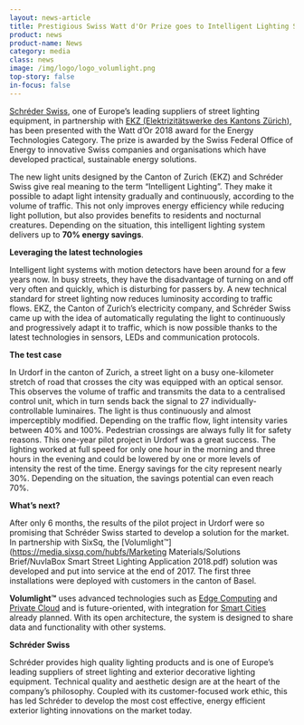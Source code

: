 ```yaml
---
layout: news-article
title: Prestigious Swiss Watt d'Or Prize goes to Intelligent Lighting System
product: news
product-name: News
category: media
class: news
image: /img/logo/logo_volumlight.png
top-story: false
in-focus: false
---
```


[Schréder Swiss](http://www.schreder.com/), one of Europe’s leading suppliers of street lighting equipment, in partnership with [EKZ (Elektrizitätswerke des Kantons Zürich)](https://www.ekz.ch/de/ueber-ekz/newsroom/medienmitteilungen-2018/watt-dor-verkehrsbeobachtendes-licht.html), has been presented with the Watt d’Or 2018 award for the Energy Technologies Category. The prize is awarded by the Swiss Federal Office of Energy to innovative Swiss companies and organisations which have developed practical, sustainable energy solutions.

The new light units designed by the Canton of Zurich (EKZ) and Schréder Swiss give real meaning to the term “Intelligent Lighting”. They make it possible to adapt light intensity gradually and continuously, according to the volume of traffic. This not only improves energy efficiency while reducing light pollution, but also provides benefits to residents and nocturnal creatures. Depending on the situation, this intelligent lighting system delivers up to **70% energy savings**.

**Leveraging the latest technologies**

Intelligent light systems with motion detectors have been around for a few years now. In busy streets, they have the disadvantage of turning on and off very often and quickly, which is disturbing for passers by. A new technical standard for street lighting now reduces luminosity according to traffic flows. EKZ, the Canton of Zurich’s electricity company, and Schréder Swiss came up with the idea of ​​automatically regulating the light to continuously and progressively adapt it to traffic, which is now possible thanks to the latest technologies in sensors, LEDs and communication protocols.

**The test case**

In Urdorf in the canton of Zurich, a street light on a busy one-kilometer stretch of road that crosses the city was equipped with an optical sensor. This observes the volume of traffic and transmits the data to a centralised control unit, which in turn sends back the signal to 27 individually-controllable luminaires. The light is thus continuously and almost imperceptibly modified. Depending on the traffic flow, light intensity varies between 40% and 100%. Pedestrian crossings are always fully lit for safety reasons. This one-year pilot project in Urdorf was a great success. The lighting worked at full speed for only one hour in the morning and three hours in the evening and could be lowered by one or more levels of intensity the rest of the time. Energy savings for the city represent nearly 30%. Depending on the situation, the savings potential can even reach 70%.

**What’s next?**

After only 6 months, the results of the pilot project in Urdorf were so promising that Schréder Swiss started to develop a solution for the market. In partnership with SixSq, the [Volumlight™](https://media.sixsq.com/hubfs/Marketing Materials/Solutions Brief/NuvlaBox Smart Street Lighting Application 2018.pdf) solution was developed and put into service at the end of 2017. The first three installations were deployed with customers in the canton of Basel.

**Volumlight™** uses advanced technologies such as [Edge Computing](https://media.sixsq.com/blog/what-is-edge-computing) and [Private Cloud](https://media.sixsq.com/blog/tackling-cloud-jargon) and is future-oriented, with integration for [Smart Cities](https://media.sixsq.com/blog/what-is-a-smart-city) already planned. With its open architecture, the system is designed to share data and functionality with other systems.

**Schréder Swiss**

Schréder provides high quality lighting products and is one of Europe’s leading suppliers of street lighting and exterior decorative lighting equipment. Technical quality and aesthetic design are at the heart of the company’s philosophy. Coupled with its customer-focused work ethic, this has led Schréder to develop the most cost effective, energy efficient exterior lighting innovations on the market today.

